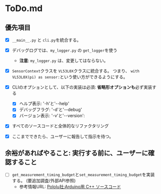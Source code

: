 # ToDo.md

## 優先項目
- [x] `__main__.py` と `cli.py`を統合する。
- [x] デバッグログでは、`my_logger.py` の `get_logger`を使う
    - **注意**: `my_logger.py` は、変更してはならない。
- [x] `SensorContext`クラスを  `VL53L0X`クラスに統合する。
        つまり、 `with VL53L0X(pi) as sensor:`という使い方ができるようにする。
- [x] CLIのオプションとして、以下の実装は必須: **省略形オプションも**必ず実装する
    - [x] ヘルプ表示: '-h'と'--help'
    - [x] デバッグフラグ: '-d'と'--debug'
    - [x] バージョン表示: '-v'と'--version': 
- [x] すべてのソースコードと全体的なリファクタリング
- [x] ここまでできたら、ユーザーに報告して指示を待つ。


## 余裕があればやること: 実行する前に、ユーザーに確認すること
- [ ] `get_measurement_timing_budget`と`set_measurement_timing_budget`を実装する。 (要追加調査/外部API参照)
  - 参考情報URL: [Pololu社:Arduino用 C++ ソースコード](https://github.com/pololu/vl53l0x-arduino)
